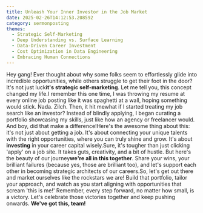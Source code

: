 ```yaml
---
title: Unleash Your Inner Investor in the Job Market
date: 2025-02-26T14:12:53.208592
category: sermonposting
themes:
  - Strategic Self-Marketing
  - Deep Understanding vs. Surface Learning
  - Data-Driven Career Investment
  - Cost Optimization in Data Engineering
  - Embracing Human Connections
---
```

Hey gang! Ever thought about why some folks seem to effortlessly glide into incredible opportunities, while others struggle to get their foot in the door? It's not just luck**it's strategic self-marketing**. Let me tell you, this concept changed my life.I remember this one time, I was throwing my resume at every online job posting like it was spaghetti at a wall, hoping something would stick. Nada. Zilch. Then, it hit mewhat if I started treating my job search like an investor? Instead of blindly applying, I began curating a portfolio showcasing my skills, just like how an agency or freelancer would. And boy, did that make a difference!Here's the awesome thing about this: it's not just about getting a job. It's about connecting your unique talents with the right opportunities, where you can truly shine and grow. It's about **investing** in your career capital wisely.Sure, it's tougher than just clicking 'apply' on a job site. It takes guts, creativity, and a bit of hustle. But here's the beauty of our journey**we're all in this together**. Share your wins, your brilliant failures (because yes, those are brilliant too), and let's support each other in becoming strategic architects of our careers.So, let's get out there and market ourselves like the rockstars we are! Build that portfolio, tailor your approach, and watch as you start aligning with opportunities that scream 'this is me!' Remember, every step forward, no matter how small, is a victory. Let's celebrate those victories together and keep pushing onwards. **We've got this, team!**